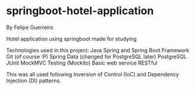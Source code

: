 # springboot-hotel-application
 By Felipe Guerreiro
 
 Hotel application using springboot made for studying
 
 Technologies used in this project:
 Java
 Spring and Spring Boot Framework
 Git (of course :P)
 Spring Data (changed for PostgreSQL later)
 PostgreSQL
 JUnit MockMVC Testing (Mockito)
 Basic web service RESTful
 
 This was all used following Inversion of Control (IoC) and Dependency Injection (DI) patterns.
